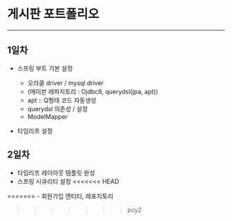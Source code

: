 # 게시판 포트폴리오
***
## 1일차
* 스프링 부트 기본 설정
    - 오라클 driver / mysql driver
    - (메이븐 레파지토리 : Ojdbc8, querydsl(jpa, apt))
    - apt :: Q형태 코드 자동생성
    - querydsl 의존성 / 설정
    - ModelMapper

* 타임리프 설정

## 2일차
* 타임리프 레이아웃 템플릿 완성
* 스프링 시큐리티 설정
<<<<<<< HEAD
 
=======
    - 회원가입 엔티티, 레포지토리
>>>>>>> pcy2
